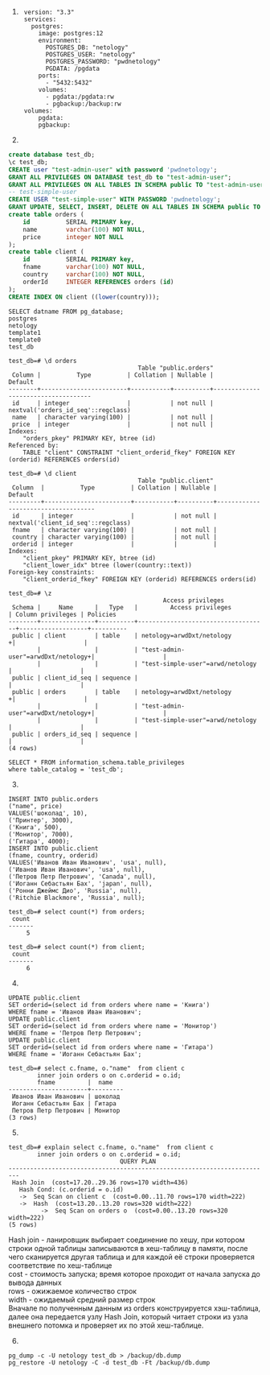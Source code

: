 1. ```
    version: "3.3"
    services:
      postgres:
        image: postgres:12
        environment:
          POSTGRES_DB: "netology"
          POSTGRES_USER: "netology"
          POSTGRES_PASSWORD: "pwdnetology"
          PGDATA: /pgdata
        ports:
          - "5432:5432"
        volumes:
          - pgdata:/pgdata:rw
          - pgbackup:/backup:rw
    volumes:
        pgdata:
        pgbackup:
   ```
2. 
```sql
create database test_db;
\c test_db;
CREATE user "test-admin-user" with password 'pwdnetology';
GRANT ALL PRIVILEGES ON DATABASE test_db to "test-admin-user"; 
GRANT ALL PRIVILEGES ON ALL TABLES IN SCHEMA public TO "test-admin-user";
-- test-simple-user
CREATE USER "test-simple-user" WITH PASSWORD 'pwdnetology';
GRANT UPDATE, SELECT, INSERT, DELETE ON ALL TABLES IN SCHEMA public TO "test-simple-user";
create table orders (
    id        	SERIAL PRIMARY key,
    name        varchar(100) NOT NULL,
    price       integer NOT NULL
);
create table client (
    id        	SERIAL PRIMARY key,
    fname       varchar(100) NOT NULL,
    country     varchar(100) NOT NULL,
    orderId		INTEGER REFERENCES orders (id)
);
CREATE INDEX ON client ((lower(country)));
```
```
SELECT datname FROM pg_database;
postgres
netology
template1
template0
test_db
```
```
test_db=# \d orders
                                    Table "public.orders"
 Column |          Type          | Collation | Nullable |              Default               
--------+------------------------+-----------+----------+------------------------------------
 id     | integer                |           | not null | nextval('orders_id_seq'::regclass)
 name   | character varying(100) |           | not null | 
 price  | integer                |           | not null | 
Indexes:
    "orders_pkey" PRIMARY KEY, btree (id)
Referenced by:
    TABLE "client" CONSTRAINT "client_orderid_fkey" FOREIGN KEY (orderid) REFERENCES orders(id)

test_db=# \d client
                                    Table "public.client"
 Column  |          Type          | Collation | Nullable |              Default               
---------+------------------------+-----------+----------+------------------------------------
 id      | integer                |           | not null | nextval('client_id_seq'::regclass)
 fname   | character varying(100) |           | not null | 
 country | character varying(100) |           | not null | 
 orderid | integer                |           |          | 
Indexes:
    "client_pkey" PRIMARY KEY, btree (id)
    "client_lower_idx" btree (lower(country::text))
Foreign-key constraints:
    "client_orderid_fkey" FOREIGN KEY (orderid) REFERENCES orders(id)

test_db=# \z
                                           Access privileges
 Schema |     Name      |   Type   |         Access privileges          | Column privileges | Policies 
--------+---------------+----------+------------------------------------+-------------------+----------
 public | client        | table    | netology=arwdDxt/netology         +|                   | 
        |               |          | "test-admin-user"=arwdDxt/netology+|                   | 
        |               |          | "test-simple-user"=arwd/netology   |                   | 
 public | client_id_seq | sequence |                                    |                   | 
 public | orders        | table    | netology=arwdDxt/netology         +|                   | 
        |               |          | "test-admin-user"=arwdDxt/netology+|                   | 
        |               |          | "test-simple-user"=arwd/netology   |                   | 
 public | orders_id_seq | sequence |                                    |                   | 
(4 rows)
```
```
SELECT * FROM information_schema.table_privileges
where table_catalog = 'test_db';
```
3. 
```
INSERT INTO public.orders
("name", price)
VALUES('шоколад', 10),
('Принтер', 3000),
('Книга', 500),
('Монитор', 7000),
('Гитара', 4000);
INSERT INTO public.client
(fname, country, orderid)
VALUES('Иванов Иван Иванович', 'usa', null),
('Иванов Иван Иванович', 'usa', null),
('Петров Петр Петрович', 'Canada', null),
('Иоганн Себастьян Бах', 'japan', null),
('Ронни Джеймс Дио', 'Russia', null),
('Ritchie Blackmore', 'Russia', null);
```
```
test_db=# select count(*) from orders; 
 count 
-------
     5
```
```
test_db=# select count(*) from client; 
 count 
-------
     6
```
4. 
```
UPDATE public.client
SET orderid=(select id from orders where name = 'Книга')
WHERE fname = 'Иванов Иван Иванович';
UPDATE public.client
SET orderid=(select id from orders where name = 'Монитор')
WHERE fname = 'Петров Петр Петрович';
UPDATE public.client
SET orderid=(select id from orders where name = 'Гитара')
WHERE fname = 'Иоганн Себастьян Бах';
```
```
test_db=# select c.fname, o."name"  from client c 
        inner join orders o on c.orderid = o.id;
        fname         |  name   
----------------------+---------
 Иванов Иван Иванович | шоколад
 Иоганн Себастьян Бах | Гитара
 Петров Петр Петрович | Монитор
(3 rows)

```
5.
```
test_db=# explain select c.fname, o."name"  from client c 
        inner join orders o on c.orderid = o.id;
                               QUERY PLAN                                
-------------------------------------------------------------------------
 Hash Join  (cost=17.20..29.36 rows=170 width=436)
   Hash Cond: (c.orderid = o.id)
   ->  Seq Scan on client c  (cost=0.00..11.70 rows=170 width=222)
   ->  Hash  (cost=13.20..13.20 rows=320 width=222)
         ->  Seq Scan on orders o  (cost=0.00..13.20 rows=320 width=222)
(5 rows)

```
Hash join - ланировщик выбирает соединение по хешу, при котором строки одной таблицы записываются в хеш-таблицу в памяти, после чего сканируется другая таблица и для каждой её строки проверяется соответствие по хеш-таблице  
cost - стоимость запуска; время которое проходит от начала запуска до вывода данных    
rows - ожижаемое количество строк   
width - ожидаемый средний размер строк  
Вначале по полученным данным из orders конструируется хэш-таблица, далее она передается узлу Hash Join, который читает строки из узла внешнего потомка и проверяет их по этой хеш-таблице. 

6. 
```
pg_dump -c -U netology test_db > /backup/db.dump
pg_restore -U netology -C -d test_db -Ft /backup/db.dump
```

